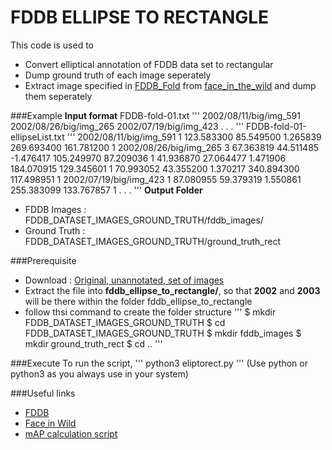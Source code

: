 # FDDB ELLIPSE TO RECTANGLE

This code is used to 
* Convert elliptical annotation of FDDB data set to rectangular
* Dump ground truth of each image seperately 
* Extract image specified in [FDDB_Fold](http://vis-www.cs.umass.edu/fddb/) from [face_in_the_wild](http://tamaraberg.com/faceDataset/index.html) and dump them seperately

###Example
__Input format__
FDDB-fold-01.txt
'''
2002/08/11/big/img_591
2002/08/26/big/img_265
2002/07/19/big/img_423
.
.
.
'''
FDDB-fold-01-ellipseList.txt
'''
2002/08/11/big/img_591
1
123.583300 85.549500 1.265839 269.693400 161.781200  1
2002/08/26/big/img_265
3
67.363819 44.511485 -1.476417 105.249970 87.209036  1
41.936870 27.064477 1.471906 184.070915 129.345601  1
70.993052 43.355200 1.370217 340.894300 117.498951  1
2002/07/19/big/img_423
1
87.080955 59.379319 1.550861 255.383099 133.767857  1
.
.
.
'''
__Output Folder__
* FDDB Images   : FDDB_DATASET_IMAGES_GROUND_TRUTH/fddb_images/
* Ground Truth  : FDDB_DATASET_IMAGES_GROUND_TRUTH/ground_truth_rect

###Prerequisite
* Download      : [Original, unannotated, set of images](http://tamaraberg.com/faceDataset/originalPics.tar.gz)
* Extract the file into __fddb_ellipse_to_rectangle/__, so that __2002__ and __2003__ will be there within the folder fddb_ellipse_to_rectangle
* follow thsi command to create the folder structure
'''
$ mkdir FDDB_DATASET_IMAGES_GROUND_TRUTH
$ cd FDDB_DATASET_IMAGES_GROUND_TRUTH
$ mkdir fddb_images
$ mkdir ground_truth_rect
$ cd ..
'''

###Execute
To run the script,
'''
python3 eliptorect.py
'''
(Use python or python3 as you always use in your system)

###Useful links
* [FDDB](http://vis-www.cs.umass.edu/fddb/)
* [Face in Wild](http://tamaraberg.com/faceDataset/index.html)
* [mAP calculation script](https://github.com/Cartucho/mAP)